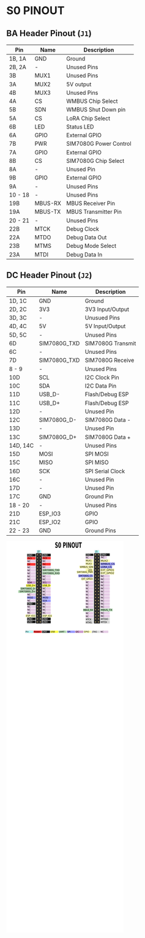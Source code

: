 # **S0 PINOUT**

## **BA Header Pinout (`J1`)**

| Pin     | Name    | Description            |
| ------- | ------- | ---------------------- |
| 1B, 1A  | GND     | Ground                 |
| 2B, 2A  | -       | Unused Pins            |
| 3B      | MUX1    | Unused Pins            |
| 3A      | MUX2    | 5V output              |
| 4B      | MUX3    | Unused Pins            |
| 4A      | CS      | WMBUS Chip Select      |
| 5B      | SDN     | WMBUS Shut Down pin    |
| 5A      | CS      | LoRA Chip Select       |
| 6B      | LED     | Status LED             |
| 6A      | GPIO    | External GPIO          |
| 7B      | PWR     | SIM7080G Power Control |
| 7A      | GPIO    | External GPIO          |
| 8B      | CS      | SIM7080G Chip Select   |
| 8A      | -       | Unused Pin             |
| 9B      | GPIO    | External GPIO          |
| 9A      | -       | Unused Pins            |
| 10 - 18 | -       | Unused Pins            |
| 19B     | MBUS-RX | MBUS Receiver Pin      |
| 19A     | MBUS-TX | MBUS Transmitter Pin   |
| 20 - 21 | -       | Unused Pins            |
| 22B     | MTCK    | Debug Clock            |
| 22A     | MTDO    | Debug Data Out         |
| 23B     | MTMS    | Debug Mode Select      |
| 23A     | MTDI    | Debug Data In          |

## **DC Header Pinout (`J2`)**

| Pin      | Name         | Description       |
| -------- | ------------ | ----------------- |
| 1D, 1C   | GND          | Ground            |
| 2D, 2C   | 3V3          | 3V3 Input/Output  |
| 3D, 3C   | -            | Unusued Pins      |
| 4D, 4C   | 5V           | 5V Input/Output   |
| 5D, 5C   | -            | Unused Pins       |
| 6D       | SIM7080G_TXD | SIM7080G Transmit |
| 6C       | -            | Unused Pins       |
| 7D       | SIM7080G_TXD | SIM7080G Receive  |
| 8 - 9    | -            | Unused Pins       |
| 10D      | SCL          | I2C Clock Pin     |
| 10C      | SDA          | I2C Data Pin      |
| 11D      | USB_D-       | Flash/Debug ESP   |
| 11C      | USB_D+       | Flash/Debug ESP   |
| 12D      | -            | Unused Pin        |
| 12C      | SIM7080G_D-  | SIM7080G Data -   |
| 13D      | -            | Unused Pin        |
| 13C      | SIM7080G_D+  | SIM7080G Data +   |
| 14D, 14C | -            | Unused Pins       |
| 15D      | MOSI         | SPI MOSI          |
| 15C      | MISO         | SPI MISO          |
| 16D      | SCK          | SPI Serial Clock  |
| 16C      | -            | Unused Pin        |
| 17D      | -            | Unused Pin        |
| 17C      | GND          | Ground Pin        |
| 18 - 20  | -            | Unused Pins       |
| 21D      | ESP_IO3      | GPIO              |
| 21C      | ESP_IO2      | GPIO              |
| 22 - 23  | GND          | Ground Pins       |

![s0 pinout labeled](images/s0_pinout_edited.png)
